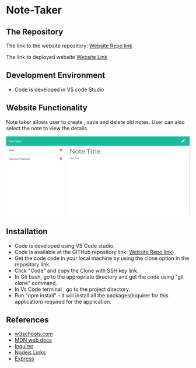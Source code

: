 # Note-Taker

## The Repository

The link to the website repository: [Website Repo link](https://github.com/NavdeepDP/Note-Taker)

The link to deployed website [Website Link](https://notes-taker-project.herokuapp.com/)


## Development Environment
- Code is developed in VS code Studio

## Website Functionality

Note taker allows user to create , save and delete old notes. User can also select the note to view the details.

![Readme Image](./note-taker.png)



## Installation

- Code is developed using VS Code studio.
- Code is available at the GITHub repository link: [Website Repo link](https://github.com/NavdeepDP/Note-Taker))
- Get the code code in your local machine by using the clone option in the repository link.
- Click "Code" and copy the Clone with SSH key link.
- In Git bash, go to the appropriate directory and get the code using "git clone" command.
- In Vs Code terminal , go to the project directory.
- Run "npm install" - it will install all the packages(inquirer for this application) required for the application.  

## References

- [w3schools.com](https://www.w3schools.com/)
- [MDN web docs](https://developer.mozilla.org/en-US/docs/Web/JavaScript)
- [Inquirer](https://www.npmjs.com/package/inquirer#methods)
- [Nodejs Links](https://nodejs.org/dist/latest-v12.x/docs/api/index.html)
- [Express](https://expressjs.com/en/5x/api.html)